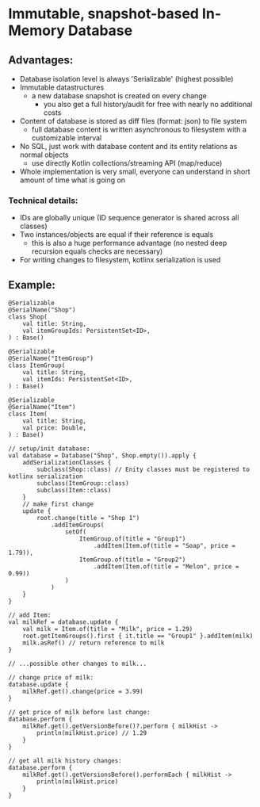 # Immutable, snapshot-based In-Memory Database

## Advantages:

- Database isolation level is always 'Serializable' (highest possible)
- Immutable datastructures
  - a new database snapshot is created on every change
    - you also get a full history/audit for free with nearly no additional costs
- Content of database is stored as diff files (format: json) to file system
    - full database content is written asynchronous to filesystem with a customizable interval
- No SQL, just work with database content and its entity relations as normal objects
  - use directly Kotlin collections/streaming API (map/reduce)
- Whole implementation is very small, everyone can understand in short amount of time what is going on

### Technical details:

- IDs are globally unique (ID sequence generator is shared across all classes)
- Two instances/objects are equal if their reference is equals
    - this is also a huge performance advantage (no nested deep recursion equals checks are necessary)
- For writing changes to filesystem, kotlinx serialization is used

## Example:

    @Serializable
    @SerialName("Shop")
    class Shop(
        val title: String,
        val itemGroupIds: PersistentSet<ID>,
    ) : Base()

    @Serializable
    @SerialName("ItemGroup")
    class ItemGroup(
        val title: String,
        val itemIds: PersistentSet<ID>,
    ) : Base()

    @Serializable
    @SerialName("Item")
    class Item(
        val title: String,
        val price: Double,
    ) : Base()

    // setup/init database:
    val database = Database("Shop", Shop.empty()).apply {
        addSerializationClasses {
            subclass(Shop::class) // Enity classes must be registered to kotlinx serialization
            subclass(ItemGroup::class)
            subclass(Item::class)
        }
        // make first change
        update {
            root.change(title = "Shop 1")
                .addItemGroups(
                    setOf(
                        ItemGroup.of(title = "Group1")
                            .addItem(Item.of(title = "Soap", price = 1.79)),
                        ItemGroup.of(title = "Group2")
                            .addItem(Item.of(title = "Melon", price = 0.99))
                    )
                )
        }
    }

    // add Item:
    val milkRef = database.update {
        val milk = Item.of(title = "Milk", price = 1.29)
        root.getItemGroups().first { it.title == "Group1" }.addItem(milk)
        milk.asRef() // return reference to milk
    }

    // ...possible other changes to milk...

    // change price of milk:
    database.update {
        milkRef.get().change(price = 3.99)
    }

    // get price of milk before last change:
    database.perform {
        milkRef.get().getVersionBefore()?.perform { milkHist ->
            println(milkHist.price) // 1.29
        }
    }

    // get all milk history changes:
    database.perform {
        milkRef.get().getVersionsBefore().performEach { milkHist ->
            println(milkHist.price)
        }
    }